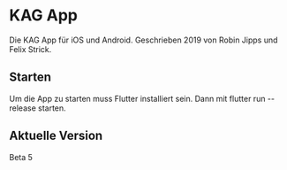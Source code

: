 # KAG App

Die KAG App für iOS und Android.
Geschrieben 2019 von Robin Jipps und Felix Strick.

## Starten

Um die App zu starten muss Flutter installiert sein.
Dann mit flutter run --release starten.

## Aktuelle Version
Beta 5